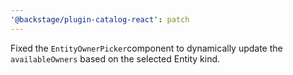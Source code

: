 ```yaml
---
'@backstage/plugin-catalog-react': patch
---
```


Fixed the `EntityOwnerPicker`component to dynamically update the `availableOwners` based on the selected Entity kind.
